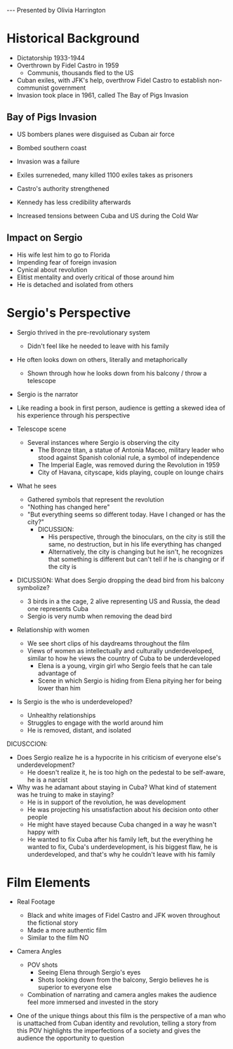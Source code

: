--- Presented by Olivia Harrington

# Historical Background
- Dictatorship 1933-1944
- Overthrown by Fidel Castro in 1959
	- Communis, thousands fled to the US
- Cuban exiles, with JFK's help, overthrow Fidel Castro to establish non-communist government
- Invasion took place in 1961, called The Bay of Pigs Invasion
## Bay of Pigs Invasion
- US bombers planes were disguised as Cuban air force
- Bombed southern coast
- Invasion was a failure
- Exiles surreneded, many killed 1100 exiles takes as prisoners

- Castro's authority strengthened
- Kennedy has less credibility afterwards
- Increased tensions between Cuba and US during the Cold War

## Impact on Sergio
- His wife lest him to go to Florida
- Impending fear of foreign invasion
- Cynical about revolution
- Elitist mentality and overly critical of those around him
- He is detached and isolated from others

# Sergio's Perspective
- Sergio thrived in the pre-revolutionary system
	- Didn't feel like he needed to leave with his family
- He often looks down on others, literally and metaphorically
	- Shown through how he looks down from his balcony / throw a telescope

- Sergio is the narrator
- Like reading a book in first person, audience is getting a skewed idea of his experience through his perspective
- Telescope scene
	- Several instances where Sergio is observing the city
		- The Bronze titan, a statue of Antonia Maceo, military leader who stood against Spanish colonial rule, a symbol of independence
		- The Imperial Eagle, was removed during the Revolution in 1959
		- City of Havana, cityscape, kids playing, couple on lounge chairs
- What he sees
	- Gathered symbols that represent the revolution
	- "Nothing has changed here"
	- "But everything seems so different today. Have I changed or has the city?"
		- DICUSSION: 
			- His perspective, through the binoculars, on the city is still the same, no destruction, but in his life everything has changed 
			- Alternatively, the city is changing but he isn't, he recognizes that something is different but can't tell if he is changing or if the city is

- DICUSSION: What does Sergio dropping the dead bird from his balcony symbolize?
	- 3 birds in a the cage, 2 alive representing US and Russia, the dead one represents Cuba
	- Sergio is very numb when removing the dead bird

- Relationship with women
	- We see short clips of his daydreams throughout the film
	- Views of women as intellectually and culturally underdeveloped, similar to how he views the country of Cuba to be underdeveloped
		- Elena is a young, virgin girl who Sergio feels that he can tale advantage of 
		- Scene in which Sergio is hiding from Elena pitying her for being lower than him

- Is Sergio is the who is underdeveloped?
	- Unhealthy relationships
	- Struggles to engage with the world around him
	- He is removed, distant, and isolated

DICUSCCION:
- Does Sergio realize he is a hypocrite in his criticism of everyone else's underdevelopment?
	- He doesn't realize it, he is too high on the pedestal to be self-aware, he is a narcist 
- Why was he adamant about staying in Cuba? What kind of statement was he truing to make in staying?
	- He is in support of the revolution, he was development
	- He was projecting his unsatisfaction about his decision onto other people
	- He might have stayed because Cuba changed in a way he wasn't happy with
	- He wanted to fix Cuba after his family left, but the everything he wanted to fix, Cuba's underdevelopment, is his biggest flaw, he is underdeveloped, and that's why he couldn't leave with his family

# Film Elements
- Real Footage
	- Black and white images of Fidel Castro and JFK woven throughout the fictional story
	- Made a more authentic film
	- Similar to the film NO

- Camera Angles
	- POV shots 
		- Seeing Elena through Sergio's eyes
		- Shots looking down from the balcony, Sergio believes he is superior to everyone else
	- Combination of narrating and camera angles makes the audience feel more immersed and invested in the story

- One of the unique things about this film is the perspective of a man who is unattached from Cuban identity and revolution, telling a story from this POV highlights the imperfections of a society and gives the audience the opportunity to question